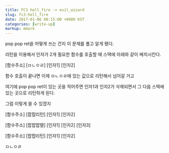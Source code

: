 ```yaml
---
title: FC3 hell_fire -> evil_wizard
slug: fc3-hell_fire
date: 2017-01-06 00:15:00 +0900 KST
categories: [write-up]
markup: mmark
---
```


pop pop ret을 어떻게 쓰는 건지 이 문제를 풀고 알게 됐다.

리턴을 이용해서 인자가 2개 필요한 함수를 호출할 때 스택에 아래와 같이 배치시킨다.

[함수주소] [ㅁㄴㅇㄹ] [인자1] [인자2]

함수 호출이 끝나면 이제 ㅁㄴㅇㄹ에 있는 값으로 리턴해서 넘어갈 거고

여기에 pop pop ret이 있는 곳을 적어주면 인자1과 인자2가 삭제되면서
그 다음 스택에 있는 곳으로 리턴하게 된다.

그럼 이렇게 쓸 수 있겠지

[함수주소] [팝팝리턴] [인자1] [인자2]

[함수주소] [팝팝팝렡] [인자1] [인자2] [인자3]

[함수주소] [팝팝리턴] [인자1] [인자2]

ㅁㄴㅇㄹ
